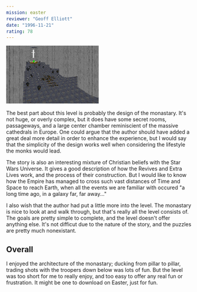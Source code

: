 ```yaml
---
mission: easter
reviewer: "Geoff Elliott"
date: "1996-11-21"
rating: 78
---
```


![Easter Attack screenshot](./easter.png "The monastary has been done very well, and almost has a gothic feel to it.")

The best part about this level is probably the design of the monastary. It's not huge, or overly complex, but it does have some secret rooms, passageways, and a large center chamber reminiscient of the massive cathedrals in Europe. One could argue that the author should have added a great deal more detail in order to enhance the experience, but I would say that the simplicity of the design works well when considering the lifestyle the monks would lead.

The story is also an interesting mixture of Christian beliefs with the Star Wars Universe. It gives a good description of how the Revives and Extra Lives work, and the process of their construction. But I would like to know how the Empire has managed to cross such vast distances of Time and Space to reach Earth, when all the events we are familiar with occured "a long time ago, in a galaxy far, far away..."

I also wish that the author had put a little more into the level. The monastary is nice to look at and walk through, but that's really all the level consists of. The goals are pretty simple to complete, and the level doesn't offer anything else. It's not difficut due to the nature of the story, and the puzzles are pretty much nonexistant.

## Overall

I enjoyed the architecture of the monastary; ducking from pillar to pillar, trading shots with the troopers down below was lots of fun. But the level was too short for me to really enjoy, and too easy to offer any real fun or frustration. It might be one to download on Easter, just for fun.